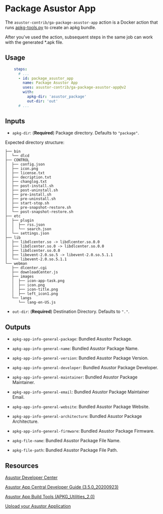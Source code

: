 # Package Asustor App

The `asustor-contrib/ga-package-asustor-app` action is a Docker action that runs 
[apkg-tools.py](https://developer.asustor.com/document/APKG_Utilities_2.0.zip) to create an apkg bundle.

After you've used the action, subsequent steps in the same job can work with the generated *.apk file.

## Usage

```yaml
    steps:
      # ...
      - id: package_asustor_app
        name: Package Asustor App
        uses: asustor-contrib/ga-package-asustor-app@v2
        with:
          apkg-dir: 'asustor_package'
          out-dir: 'out'
      # ...
```

## Inputs

- `apkg-dir`: (**Required**) Package directory. Defaults to `"package"`.

Expected directory structure:
```plain
├── bin
│  └── dlcd
├── CONTROL
│  ├── config.json
│  ├── icon.png
│  ├── license.txt
│  ├── decription.txt
│  ├── changlog.txt
│  ├── post-install.sh
│  ├── post-uninstall.sh
│  ├── pre-install.sh
│  ├── pre-uninstall.sh
│  ├── start-stop.sh
│  ├── pre-snapshot-restore.sh
│  └── post-snapshot-restore.sh
├── etc
│  ├── plugin
│  │  ├── rss.json
│  │  └── search.json
│  └── settings.json
├── lib
│  ├── libdlcenter.so -> libdlcenter.so.0.0
│  ├── libdlcenter.so.0 -> libdlcenter.so.0.0
│  ├── libdlcenter.so.0.0
│  ├── libevent-2.0.so.5 -> libevent-2.0.so.5.1.1
│  └── libevent-2.0.so.5.1.1 
└── webman
   ├── dlcenter.cgi
   ├── downloadCenter.js
   ├── images
   │  ├── icon-app-task.png
   │  ├── icon.png
   │  ├── icon-title.png
   │  ├── left_icon1.png
   └── langs
      └── lang-en-US.js
```

- `out-dir`: (**Required**) Destination Directory. Defaults to `"."`.

## Outputs

- `apkg-app-info-general-package`: Bundled Asustor Package.
  
- `apkg-app-info-general-name`: Bundled Asustor Package Name.
  
- `apkg-app-info-general-version`: Bundled Asustor Package Version.
  
- `apkg-app-info-general-developer`: Bundled Asustor Package Developer.
  
- `apkg-app-info-general-maintainer`: Bundled Asustor Package Maintainer.
  
- `apkg-app-info-general-email`: Bundled Asustor Package Maintainer Email.
  
- `apkg-app-info-general-website`: Bundled Asustor Package Website.
  
- `apkg-app-info-general-architecture`: Bundled Asustor Package Architecture.
  
- `apkg-app-info-general-firmware`: Bundled Asustor Package Firmware.
  
- `apkg-file-name`: Bundled Asustor Package File Name.
  
- `apkg-file-path`: Bundled Asustor Package File Path.

## Resources

[Asustor Developer Center](https://developer.asustor.com/developerCenter)

[Asustor App Central Developer Guide (3.5.0_20200923)](http://download.asustor.com/developer/App_Central_Developer_Guide_3.5.0_20200923.pdf)

[Asustor App Build Tools (APKG_Utilities_2.0)](https://developer.asustor.com/document/APKG_Utilities_2.0.zip)

[Upload your Asustor Application](https://developer.asustor.com/document/Upload%20your%20Application.pdf)
